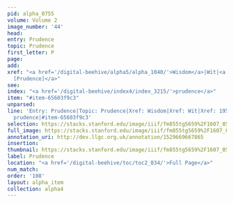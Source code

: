 ```yaml
---
pid: alpha_0755
volume: Volume 2
image_number: '44'
head: 
entry: Prudence
topic: Prudence
first_letter: P
page: 
add: 
xref: "<a href='/digital-beehive/alpha5/alpha_1040/'>Wisdom</a>|Wit|<a href='/digital-beehive/toc/toc2_359/'>1954
  [Prudence]</a>"
see: 
index: "<a href='/digital-beehive/index4/index_3215/'>prudence</a>"
item: "#item-65603f9c3"
unparsed: 
line: 'Entry: Prudence|Topic: Prudence|Xref: Wisdom|Xref: Wit|Xref: 1954 [Prudence]|Index:
  prudence|#item-65603f9c3'
selection: https://stacks.stanford.edu/image/iiif/fm855tg5659%2F1607_0511/790,3448,2996,489/full/0/default.jpg
full_image: https://stacks.stanford.edu/image/iiif/fm855tg5659%2F1607_0511/full/full/0/default.jpg
annotation_uri: http://dev.llgc.org.uk/annotation/1529669667865
insertion: 
thumbnail: https://stacks.stanford.edu/image/iiif/fm855tg5659%2F1607_0511/790,3448,600,180/250,/0/default.jpg
label: Prudence
location: "<a href='/digital-beehive/toc/toc2_034/'>Full Page</a>"
num_match: 
order: '108'
layout: alpha_item
collection: alpha4
---
```

